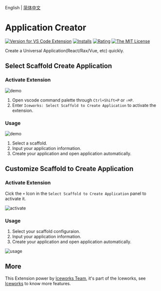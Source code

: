 English | [简体中文](https://github.com/ice-lab/iceworks/blob/master/extensions/iceworks-project-creator/README.zh-CN.md)

# Application Creator

[![Version for VS Code Extension](https://vsmarketplacebadge.apphb.com/version-short/iceworks-team.iceworks-project-creator.svg?logo=visual-studio-code)](https://marketplace.visualstudio.com/items?itemName=iceworks-team.iceworks-project-creator)
[![Installs](https://vsmarketplacebadge.apphb.com/installs-short/iceworks-team.iceworks-project-creator.svg)](https://marketplace.visualstudio.com/items?itemName=iceworks-team.iceworks-project-creator)
[![Rating](https://vsmarketplacebadge.apphb.com/rating-short/iceworks-team.iceworks-project-creator.svg)](https://marketplace.visualstudio.com/items?itemName=iceworks-team.iceworks-project-creator)
[![The MIT License](https://img.shields.io/badge/license-MIT-blue.svg)](http://opensource.org/licenses/MIT)

Create a Universal Application(React/Rax/Vue, etc) quickly.

## Select Scaffold Create Application

### Activate Extension

![demo](https://user-images.githubusercontent.com/56879942/88181928-1e927f00-cc62-11ea-94fb-06d12dab77d1.gif)

1. Open vscode command palette  through `Ctrl+Shift+P` or `⇧⌘P`.
2. Enter `Iceworks: Select Scaffold to Create Application` to activate the extension.

### Usage

![demo](https://user-images.githubusercontent.com/56879942/88175435-6f9d7580-cc58-11ea-8a88-f74a5ab4f674.gif)

1. Select a scaffold.
2. Input your application information.
3. Create your application and open application automatically.

## Customize Scaffold to Create Application

### Activate Extension

Cick the `+` Icon in the `Select Scaffold to Create Application` panel to activate it.

![activate](https://img.alicdn.com/imgextra/i1/O1CN01HopvJI1tZ7OLc432p_!!6000000005915-2-tps-2048-1536.png)

### Usage

1. Select your scaffold configuraion.
2. Input your application information.
3. Create your application and open application automatically.

![usage](https://img.alicdn.com/imgextra/i1/O1CN01hZXkG11QoZu7XPRtS_!!6000000002023-1-tps-2048-1536.gif)

## More

This Extension power by [Iceworks Team](https://marketplace.visualstudio.com/publishers/iceworks-team), it's part of the Iceworks, see [Iceworks](https://marketplace.visualstudio.com/items?itemName=iceworks-team.iceworks) to know more features.
